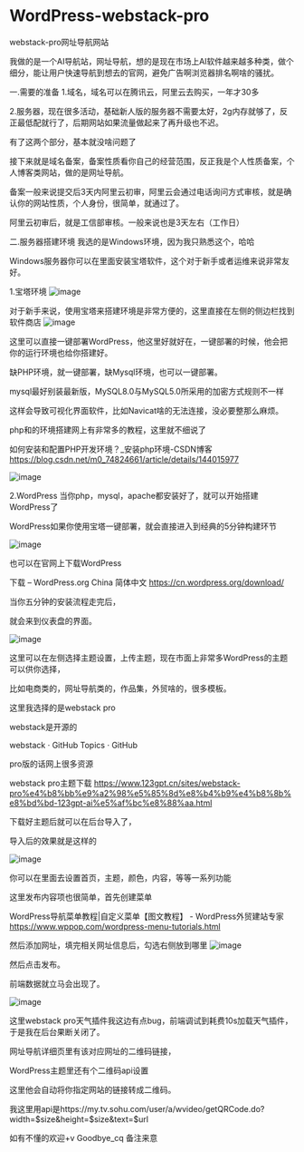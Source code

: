 # WordPress-webstack-pro
webstack-pro网址导航网站

我做的是一个AI导航站，网址导航，想的是现在市场上AI软件越来越多种类，做个细分，能让用户快速导航到想去的官网，避免广告啊浏览器排名啊啥的骚扰。

一.需要的准备
1.域名，域名可以在腾讯云，阿里云去购买，一年才30多

2.服务器，现在很多活动，基础新人版的服务器不需要太好，2g内存就够了，反正最低配就行了，后期网站如果流量做起来了再升级也不迟。

有了这两个部分，基本就没啥问题了

接下来就是域名备案，备案性质看你自己的经营范围，反正我是个人性质备案，个人博客类网站，做的是网址导航。

备案一般来说提交后3天内阿里云初审，阿里云会通过电话询问方式审核，就是确认你的网站性质，个人身份，很简单，就通过了。

阿里云初审后，就是工信部审核。一般来说也是3天左右（工作日）

二.服务器搭建环境
我选的是Windows环境，因为我只熟悉这个，哈哈

Windows服务器你可以在里面安装宝塔软件，这个对于新手或者运维来说非常友好。

1.宝塔环境
![image](https://github.com/user-attachments/assets/11e24662-9c5e-40a6-8fc0-d1a9ec893982)


对于新手来说，使用宝塔来搭建环境是非常方便的，这里直接在左侧的侧边栏找到软件商店
![image](https://github.com/user-attachments/assets/9069ec91-17cf-4ec4-b411-488cac556026)



这里可以直接一键部署WordPress，他这里好就好在，一键部署的时候，他会把你的运行环境也给你搭建好。

缺PHP环境，就一键部署，缺Mysql环境，也可以一键部署。

mysql最好别装最新版，MySQL8.0与MySQL5.0所采用的加密方式规则不一样

这样会导致可视化界面软件，比如Navicat啥的无法连接，没必要整那么麻烦。

php和的环境搭建网上有非常多的教程，这里就不细说了

如何安装和配置PHP开发环境？_安装php环境-CSDN博客
https://blog.csdn.net/m0_74824661/article/details/144015977

![image](https://github.com/user-attachments/assets/1bc882d3-3b54-4a50-87a5-c2275bd5ad57)



2.WordPress
当你php，mysql，apache都安装好了，就可以开始搭建WordPress了

WordPress如果你使用宝塔一键部署，就会直接进入到经典的5分钟构建环节

![image](https://github.com/user-attachments/assets/f3aa007d-665c-412f-8218-4dc47d3fb2fa)


也可以在官网上下载WordPress

下载 – WordPress.org China 简体中文
https://cn.wordpress.org/download/

当你五分钟的安装流程走完后，

就会来到仪表盘的界面。

![image](https://github.com/user-attachments/assets/807abfbc-9701-4ac0-b141-e74bf963718a)


这里可以在左侧选择主题设置，上传主题，现在市面上非常多WordPress的主题可以供你选择，

比如电商类的，网址导航类的，作品集，外贸啥的，很多模板。

这里我选择的是webstack pro

webstack是开源的

webstack · GitHub Topics · GitHub

pro版的话网上很多资源

webstack pro主题下载
https://www.123gpt.cn/sites/webstack-pro%e4%b8%bb%e9%a2%98%e5%85%8d%e8%b4%b9%e4%b8%8b%e8%bd%bd-123gpt-ai%e5%af%bc%e8%88%aa.html

下载好主题后就可以在后台导入了，

导入后的效果就是这样的

![image](https://github.com/user-attachments/assets/bd7af68f-f6f9-4deb-aaf9-e040495b3409)


你可以在里面去设置首页，主题，颜色，内容，等等一系列功能

这里发布内容项也很简单，首先创建菜单

WordPress导航菜单教程|自定义菜单【图文教程】 - WordPress外贸建站专家
https://www.wppop.com/wordpress-menu-tutorials.html

然后添加网址，填完相关网址信息后，勾选右侧放到哪里
![image](https://github.com/user-attachments/assets/bc385784-1fad-4265-af91-0cd95dd9714d)



然后点击发布。

前端数据就立马会出现了。

![image](https://github.com/user-attachments/assets/f883e231-dce5-4c4d-81ce-88c953ed70be)


这里webstack pro天气插件我这边有点bug，前端调试到耗费10s加载天气插件，于是我在后台果断关闭了。

网址导航详细页里有该对应网址的二维码链接，

WordPress主题里还有个二维码api设置


这里他会自动将你指定网站的链接转成二维码。

我这里用api是https://my.tv.sohu.com/user/a/wvideo/getQRCode.do?width=$size&height=$size&text=$url

如有不懂的欢迎+v  Goodbye_cq 备注来意
